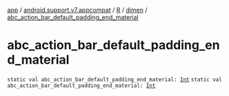 [app](../../../index.md) / [android.support.v7.appcompat](../../index.md) / [R](../index.md) / [dimen](index.md) / [abc_action_bar_default_padding_end_material](./abc_action_bar_default_padding_end_material.md)

# abc_action_bar_default_padding_end_material

`static val abc_action_bar_default_padding_end_material: `[`Int`](https://kotlinlang.org/api/latest/jvm/stdlib/kotlin/-int/index.html)
`static val abc_action_bar_default_padding_end_material: `[`Int`](https://kotlinlang.org/api/latest/jvm/stdlib/kotlin/-int/index.html)